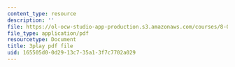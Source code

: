 ```yaml
---
content_type: resource
description: ''
file: https://ol-ocw-studio-app-production.s3.amazonaws.com/courses/8-01sc-classical-mechanics-fall-2016/165505d00d2913c735a13f7c7702a029_cwO5KdgBQh0.pdf
file_type: application/pdf
resourcetype: Document
title: 3play pdf file
uid: 165505d0-0d29-13c7-35a1-3f7c7702a029
---
```

